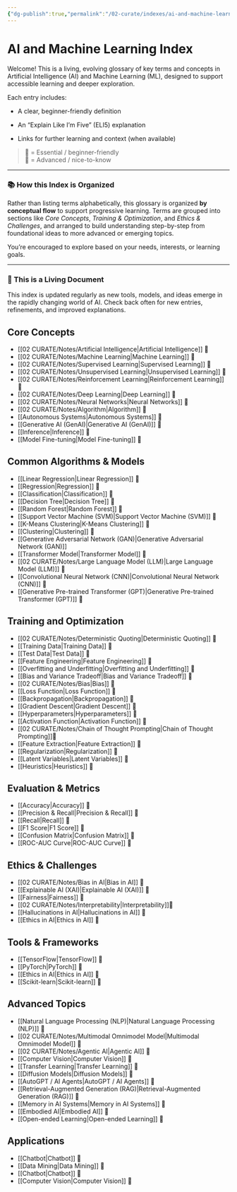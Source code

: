```yaml
---
{"dg-publish":true,"permalink":"/02-curate/indexes/ai-and-machine-learning-index/","title":"AI and Machine Learning Glossary","tags":["ai","machine-learning","index"]}
---
```



# AI and Machine Learning Index

Welcome! This is a living, evolving glossary of key terms and concepts in Artificial Intelligence (AI) and Machine Learning (ML), designed to support accessible learning and deeper exploration.

Each entry includes:

- A clear, beginner-friendly definition
    
- An “Explain Like I’m Five” (ELI5) explanation
    
- Links for further learning and context (when available)
    

> **🔹** = Essential / beginner-friendly  
> **🔸** = Advanced / nice-to-know

---

### 📚 How this Index is Organized

Rather than listing terms alphabetically, this glossary is organized **by conceptual flow** to support progressive learning. Terms are grouped into sections like _Core Concepts_, _Training & Optimization_, and _Ethics & Challenges_, and arranged to build understanding step-by-step from foundational ideas to more advanced or emerging topics.

You’re encouraged to explore based on your needs, interests, or learning goals.

---

### 🔄 This is a Living Document

This index is updated regularly as new tools, models, and ideas emerge in the rapidly changing world of AI. Check back often for new entries, refinements, and improved explanations.

## Core Concepts  
- [[02 CURATE/Notes/Artificial Intelligence\|Artificial Intelligence]] 🔹  
- [[02 CURATE/Notes/Machine Learning\|Machine Learning]] 🔹  
- [[02 CURATE/Notes/Supervised Learning\|Supervised Learning]] 🔹  
- [[02 CURATE/Notes/Unsupervised Learning\|Unsupervised Learning]] 🔹  
- [[02 CURATE/Notes/Reinforcement Learning\|Reinforcement Learning]] 🔸  
- [[02 CURATE/Notes/Deep Learning\|Deep Learning]] 🔹  
- [[02 CURATE/Notes/Neural Networks\|Neural Networks]] 🔹  
- [[02 CURATE/Notes/Algorithm\|Algorithm]] 🔹  
- [[Autonomous Systems\|Autonomous Systems]] 🔸
- [[Generative AI (GenAI)\|Generative AI (GenAI)]] 🔹
- [[Inference\|Inference]] 🔸
- [[Model Fine-tuning\|Model Fine-tuning]] 🔸

## Common Algorithms & Models  
- [[Linear Regression\|Linear Regression]] 🔹  
- [[Regression\|Regression]] 🔹  
- [[Classification\|Classification]] 🔹  
- [[Decision Tree\|Decision Tree]] 🔹  
- [[Random Forest\|Random Forest]] 🔹  
- [[Support Vector Machine (SVM)\|Support Vector Machine (SVM)]] 🔸  
- [[K-Means Clustering\|K-Means Clustering]] 🔹  
- [[Clustering\|Clustering]] 🔹  
- [[Generative Adversarial Network (GAN)\|Generative Adversarial Network (GAN)]]   
- [[Transformer Model\|Transformer Model]] 🔹  
- [[02 CURATE/Notes/Large Language Model (LLM)\|Large Language Model (LLM)]] 🔹  
- [[Convolutional Neural Network (CNN)\|Convolutional Neural Network (CNN)]] 🔸
- [[Generative Pre-trained Transformer (GPT)\|Generative Pre-trained Transformer (GPT)]] 🔹

## Training and Optimization  
- [[02 CURATE/Notes/Deterministic Quoting\|Deterministic Quoting]] 🔸
- [[Training Data\|Training Data]] 🔹  
- [[Test Data\|Test Data]] 🔹  
- [[Feature Engineering\|Feature Engineering]] 🔹  
- [[Overfitting and Underfitting\|Overfitting and Underfitting]] 🔹  
- [[Bias and Variance Tradeoff\|Bias and Variance Tradeoff]] 🔹  
- [[02 CURATE/Notes/Bias\|Bias]] 🔹  
- [[Loss Function\|Loss Function]] 🔸  
- [[Backpropagation\|Backpropagation]] 🔸  
- [[Gradient Descent\|Gradient Descent]] 🔸  
- [[Hyperparameters\|Hyperparameters]] 🔸  
- [[Activation Function\|Activation Function]] 🔸  
- [[02 CURATE/Notes/Chain of Thought Prompting\|Chain of Thought Prompting]]🔸
- [[Feature Extraction\|Feature Extraction]] 🔸
- [[Regularization\|Regularization]] 🔸
- [[Latent Variables\|Latent Variables]] 🔸
- [[Heuristics\|Heuristics]] 🔸

## Evaluation & Metrics  
- [[Accuracy\|Accuracy]] 🔹  
- [[Precision & Recall\|Precision & Recall]] 🔹  
- [[Recall\|Recall]] 🔹
- [[F1 Score\|F1 Score]] 🔹  
- [[Confusion Matrix\|Confusion Matrix]] 🔸  
- [[ROC-AUC Curve\|ROC-AUC Curve]] 🔸  

## Ethics & Challenges  
- [[02 CURATE/Notes/Bias in AI\|Bias in AI]] 🔹  
- [[Explainable AI (XAI)\|Explainable AI (XAI)]] 🔸  
- [[Fairness\|Fairness]] 🔹  
- [[02 CURATE/Notes/Interpretability\|Interpretability]]🔹
- [[Hallucinations in AI\|Hallucinations in AI]] 🔹  
- [[Ethics in AI\|Ethics in AI]] 🔹

## Tools & Frameworks  
- [[TensorFlow\|TensorFlow]] 🔸  
- [[PyTorch\|PyTorch]] 🔸  
- [[Ethics in AI\|Ethics in AI]] 🔹
- [[Scikit-learn\|Scikit-learn]] 🔸  

## Advanced Topics  
- [[Natural Language Processing (NLP)\|Natural Language Processing (NLP)]] 🔹  
- [[02 CURATE/Notes/Multimodal Omnimodel Model\|Multimodal Omnimodel Model]] 🔸
- [[02 CURATE/Notes/Agentic AI\|Agentic AI]] 🔸
- [[Computer Vision\|Computer Vision]] 🔹  
- [[Transfer Learning\|Transfer Learning]] 🔸  
- [[Diffusion Models\|Diffusion Models]] 🔸  
- [[AutoGPT / AI Agents\|AutoGPT / AI Agents]] 🔸
- [[Retrieval-Augmented Generation (RAG)\|Retrieval-Augmented Generation (RAG)]] 🔸
- [[Memory in AI Systems\|Memory in AI Systems]] 🔸
- [[Embodied AI\|Embodied AI]] 🔸
- [[Open-ended Learning\|Open-ended Learning]] 🔸

## Applications

- [[Chatbot\|Chatbot]] 🔹
- [[Data Mining\|Data Mining]] 🔸
- [[Chatbot\|Chatbot]] 🔹
- [[Computer Vision\|Computer Vision]] 🔹
